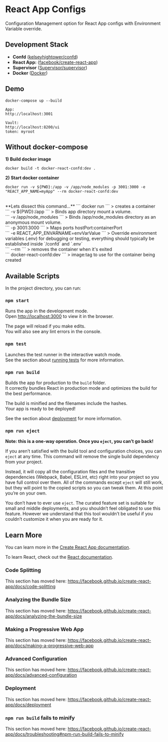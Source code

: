 # React App Configs
Configuration Management option for React App configs with Environment Variable override.

## Development Stack

- **Confd** ([kelseyhightower/confd](https://github.com/kelseyhightower/confd))
- **React App:** ([facebook/create-react-app](https://github.com/facebook/create-react-app))
- **Supervisor** ([Supervisor/supervisor](https://github.com/Supervisor/supervisor))
- **Docker** ([Docker](https://github.com/docker))

## Demo
```
docker-compose up --build

App:
http://localhost:3001

Vault:
http://localhost:8200/ui
token: myroot
```

## Without docker-compose
**1) Build docker image**
```
docker build -t docker-react-confd:dev .
```
**2) Start docker container**

```
docker run -v ${PWD}:/app -v /app/node_modules -p 3001:3000 -e "REACT_APP_NAME=myApp" --rm docker-react-confd:dev
```
<br />
**Lets dissect this command...**
```
docker run
```
> creates a container

<br />
```
-v ${PWD}:/app
```
> Binds app directory mount a volume.

<br />
```
-v /app/node_modules
```
> Binds /app/node_modules directory as an anonymous mount volume.

<br />
```
-p 3001:3000
```
> Maps ports hostPort:containerPort

<br />
```
-e REACT_APP_ENVARNAME=envVarValue
```
> Override environment variables (.env) for debugging or testing, everything should typically be established inside `/confd` and `.env`

<br />
```
--rm
```
> removes the container when it's exited

<br />
```
docker-react-confd:dev
```
> image:tag to use for the container being created

## Available Scripts

In the project directory, you can run:

### `npm start`

Runs the app in the development mode.<br>
Open [http://localhost:3000](http://localhost:3000) to view it in the browser.

The page will reload if you make edits.<br>
You will also see any lint errors in the console.

### `npm test`

Launches the test runner in the interactive watch mode.<br>
See the section about [running tests](https://facebook.github.io/create-react-app/docs/running-tests) for more information.

### `npm run build`

Builds the app for production to the `build` folder.<br>
It correctly bundles React in production mode and optimizes the build for the best performance.

The build is minified and the filenames include the hashes.<br>
Your app is ready to be deployed!

See the section about [deployment](https://facebook.github.io/create-react-app/docs/deployment) for more information.

### `npm run eject`

**Note: this is a one-way operation. Once you `eject`, you can’t go back!**

If you aren’t satisfied with the build tool and configuration choices, you can `eject` at any time. This command will remove the single build dependency from your project.

Instead, it will copy all the configuration files and the transitive dependencies (Webpack, Babel, ESLint, etc) right into your project so you have full control over them. All of the commands except `eject` will still work, but they will point to the copied scripts so you can tweak them. At this point you’re on your own.

You don’t have to ever use `eject`. The curated feature set is suitable for small and middle deployments, and you shouldn’t feel obligated to use this feature. However we understand that this tool wouldn’t be useful if you couldn’t customize it when you are ready for it.

## Learn More

You can learn more in the [Create React App documentation](https://facebook.github.io/create-react-app/docs/getting-started).

To learn React, check out the [React documentation](https://reactjs.org/).

### Code Splitting

This section has moved here: https://facebook.github.io/create-react-app/docs/code-splitting

### Analyzing the Bundle Size

This section has moved here: https://facebook.github.io/create-react-app/docs/analyzing-the-bundle-size

### Making a Progressive Web App

This section has moved here: https://facebook.github.io/create-react-app/docs/making-a-progressive-web-app

### Advanced Configuration

This section has moved here: https://facebook.github.io/create-react-app/docs/advanced-configuration

### Deployment

This section has moved here: https://facebook.github.io/create-react-app/docs/deployment

### `npm run build` fails to minify

This section has moved here: https://facebook.github.io/create-react-app/docs/troubleshooting#npm-run-build-fails-to-minify
